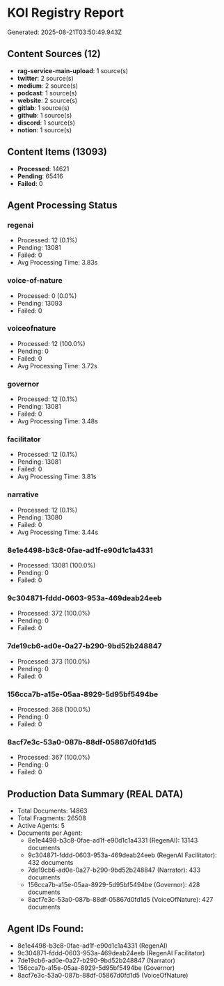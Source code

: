 # KOI Registry Report

Generated: 2025-08-21T03:50:49.943Z

## Content Sources (12)

- **rag-service-main-upload**: 1 source(s)
- **twitter**: 2 source(s)
- **medium**: 2 source(s)
- **podcast**: 1 source(s)
- **website**: 2 source(s)
- **gitlab**: 1 source(s)
- **github**: 1 source(s)
- **discord**: 1 source(s)
- **notion**: 1 source(s)

## Content Items (13093)

- **Processed**: 14621
- **Pending**: 65416
- **Failed**: 0

## Agent Processing Status

### regenai
- Processed: 12 (0.1%)
- Pending: 13081
- Failed: 0
- Avg Processing Time: 3.83s

### voice-of-nature
- Processed: 0 (0.0%)
- Pending: 13093
- Failed: 0

### voiceofnature
- Processed: 12 (100.0%)
- Pending: 0
- Failed: 0
- Avg Processing Time: 3.72s

### governor
- Processed: 12 (0.1%)
- Pending: 13081
- Failed: 0
- Avg Processing Time: 3.48s

### facilitator
- Processed: 12 (0.1%)
- Pending: 13081
- Failed: 0
- Avg Processing Time: 3.81s

### narrative
- Processed: 12 (0.1%)
- Pending: 13080
- Failed: 0
- Avg Processing Time: 3.44s

### 8e1e4498-b3c8-0fae-ad1f-e90d1c1a4331
- Processed: 13081 (100.0%)
- Pending: 0
- Failed: 0

### 9c304871-fddd-0603-953a-469deab24eeb
- Processed: 372 (100.0%)
- Pending: 0
- Failed: 0

### 7de19cb6-ad0e-0a27-b290-9bd52b248847
- Processed: 373 (100.0%)
- Pending: 0
- Failed: 0

### 156cca7b-a15e-05aa-8929-5d95bf5494be
- Processed: 368 (100.0%)
- Pending: 0
- Failed: 0

### 8acf7e3c-53a0-087b-88df-05867d0fd1d5
- Processed: 367 (100.0%)
- Pending: 0
- Failed: 0



## Production Data Summary (REAL DATA)
- Total Documents: 14863
- Total Fragments: 26508
- Active Agents: 5
- Documents per Agent:
  - 8e1e4498-b3c8-0fae-ad1f-e90d1c1a4331 (RegenAI): 13143 documents
  - 9c304871-fddd-0603-953a-469deab24eeb (RegenAI Facilitator): 432 documents
  - 7de19cb6-ad0e-0a27-b290-9bd52b248847 (Narrator): 433 documents
  - 156cca7b-a15e-05aa-8929-5d95bf5494be (Governor): 428 documents
  - 8acf7e3c-53a0-087b-88df-05867d0fd1d5 (VoiceOfNature): 427 documents

## Agent IDs Found:
- 8e1e4498-b3c8-0fae-ad1f-e90d1c1a4331 (RegenAI)
- 9c304871-fddd-0603-953a-469deab24eeb (RegenAI Facilitator)
- 7de19cb6-ad0e-0a27-b290-9bd52b248847 (Narrator)
- 156cca7b-a15e-05aa-8929-5d95bf5494be (Governor)
- 8acf7e3c-53a0-087b-88df-05867d0fd1d5 (VoiceOfNature)
